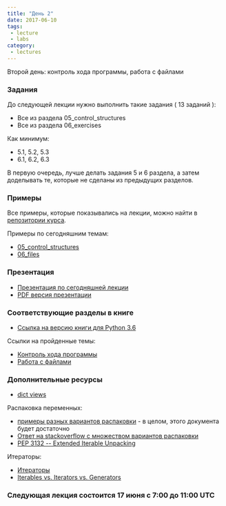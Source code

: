 ```yaml
---
title: "День 2"
date: 2017-06-10
tags:
 - lecture
 - labs
category:
 - lectures
---
```


Второй день: контроль хода программы, работа с файлами

### Задания

До следующей лекции нужно выполнить такие задания ( 13 заданий ):

* Все из раздела 05_control_structures
* Все из раздела 06_exercises

Как минимум:

* 5.1, 5.2, 5.3
* 6.1, 6.2, 6.3

В первую очередь, лучше делать задания 5 и 6 раздела, а затем доделывать те, которые не сделаны из предыдущих разделов.


### Примеры

Все примеры, которые показывались на лекции, можно найти в [репозитории курса](https://github.com/pyneng/pyneng-online-jun-jul-2017).

Примеры по сегодняшним темам:

* [05_control_structures](https://github.com/pyneng/pyneng-online-jun-jul-2017/tree/master/examples/05_control_structures)
* [06_files](https://github.com/pyneng/pyneng-online-jun-jul-2017/tree/master/examples/06_files)

### Презентация

* [Презентация по сегодняшней лекции](https://gitpitch.com/natenka/pyneng-slides/py3-control-structures)
* [PDF версия презентации](https://github.com/pyneng/pyneng-online-jun-jul-2017/blob/master/presentations/02_Day2_control_structures_files.pdf)


### Соответствующие разделы в книге

* [Ссылка на версию книги для Python 3.6](https://natenka.gitbooks.io/pyneng/content/v/python3.6/)

Ссылки на пройденные темы:

* [Контроль хода программы](https://natenka.gitbooks.io/pyneng/content/v/python3.6/book/05_control_structures/)
* [Работа с файлами](https://natenka.gitbooks.io/pyneng/content/v/python3.6/book/06_files/)


### Дополнительные ресурсы

* [dict views](https://docs.python.org/3/library/stdtypes.html#dict-views)

Распаковка переменных:

* [примеры разных вариантов распаковки](http://www.linuxnix.com/5-useful-value-unpacking-star-operator-idioms-python/) -  в целом, этого документа будет достаточно
* [Ответ на stackoverflow с множеством вариантов распаковки](https://stackoverflow.com/questions/6967632/unpacking-extended-unpacking-and-nested-extended-unpacking)
* [PEP 3132 -- Extended Iterable Unpacking](https://www.python.org/dev/peps/pep-3132/)

Итераторы:

* [Итераторы](https://docs.python.org/3/howto/functional.html#iterators)
* [Iterables vs. Iterators vs. Generators](http://nvie.com/posts/iterators-vs-generators/)

### Следующая лекция состоится 17 июня с 7:00 до 11:00 UTC

